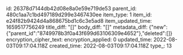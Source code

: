 id: 26378d7144db42d08e8a0e59e719de53
parent_id: 480c1aa7c1bd497189d299e3467430ee
item_type: 1
item_id: e24f82b9424d4a868675bd1c6c3e5ad8
item_updated_time: 1659517756249
title_diff: "[]"
body_diff: "[]"
metadata_diff: {"new":{"parent_id":"8749978b3f0a43f699d63106309e4652"},"deleted":[]}
encryption_cipher_text: 
encryption_applied: 0
updated_time: 2022-08-03T09:17:04.118Z
created_time: 2022-08-03T09:17:04.118Z
type_: 13